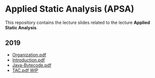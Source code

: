 # Applied Static Analysis (APSA)

This repository contains the lecture slides related to the lecture **Applied Static Analysis**.

## 2019

 - [Organization.pdf](2019/0-Organization/Organization.pdf)
 - [Introduction.pdf](2019/1-Introduction/Introduction.pdf)
 - [Java-Bytecode.pdf](2019/2-Java-Bytecode/Bytecode.pdf)
 - [TAC.pdf WIP](2019/3-Java-TAC/TAC.pdf)


